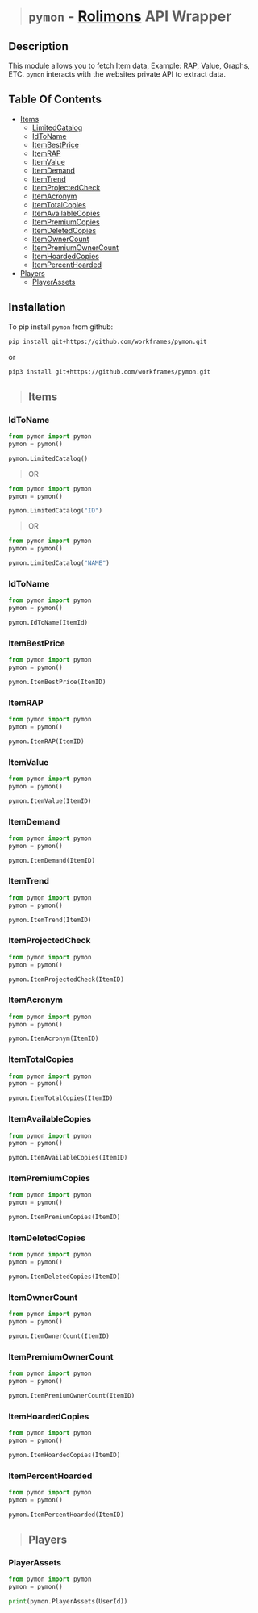 > # `pymon` - [Rolimons](https://www.rolimons.com/) API Wrapper

## Description
This module allows you to fetch Item data, Example: RAP, Value, Graphs, ETC. `pymon` interacts with the websites private API to extract data.

## Table Of Contents
- [Items](#items)
    - [LimitedCatalog](#limitedcatalog)
    - [IdToName](#idtoname)
    - [ItemBestPrice](#itembestprice)
    - [ItemRAP](#itemrap)
    - [ItemValue](#itemvalue)
    - [ItemDemand](#itemdemand)
    - [ItemTrend](#itemtrend)
    - [ItemProjectedCheck](#itemprojectedcheck)
    - [ItemAcronym](#itemacronym)
    - [ItemTotalCopies](#itemtotalcopies)
    - [ItemAvailableCopies](#itemavailablecopies)
    - [ItemPremiumCopies](#itempremiumcopies)
    - [ItemDeletedCopies](#itemdeletedcopies)
    - [ItemOwnerCount](#itemownercount)
    - [ItemPremiumOwnerCount](#itempremiumownercount)
    - [ItemHoardedCopies](#itemhoardedcopies)
    - [ItemPercentHoarded](#itempercenthoarded)
- [Players](#players)
    - [PlayerAssets](#playerassets)    


## Installation

To pip install `pymon` from github:

```bash
pip install git+https://github.com/workframes/pymon.git
```
or
```bash
pip3 install git+https://github.com/workframes/pymon.git
```

> ## **Items**
### IdToName

```py
from pymon import pymon 
pymon = pymon()

pymon.LimitedCatalog()
```
> OR

```py
from pymon import pymon 
pymon = pymon()

pymon.LimitedCatalog("ID")
```
> OR 

```py
from pymon import pymon 
pymon = pymon()

pymon.LimitedCatalog("NAME")
```

### IdToName

```py
from pymon import pymon 
pymon = pymon()

pymon.IdToName(ItemId)
```

### ItemBestPrice

```py
from pymon import pymon
pymon = pymon()

pymon.ItemBestPrice(ItemID)
```
### ItemRAP

```py
from pymon import pymon
pymon = pymon()

pymon.ItemRAP(ItemID)
```
### ItemValue

```py
from pymon import pymon
pymon = pymon()

pymon.ItemValue(ItemID)
```
### ItemDemand

```py
from pymon import pymon
pymon = pymon()

pymon.ItemDemand(ItemID)
```
### ItemTrend

```py
from pymon import pymon
pymon = pymon()

pymon.ItemTrend(ItemID)
```
### ItemProjectedCheck
```py
from pymon import pymon
pymon = pymon()

pymon.ItemProjectedCheck(ItemID)
```
### ItemAcronym

```py
from pymon import pymon
pymon = pymon()

pymon.ItemAcronym(ItemID)
```
### ItemTotalCopies

```py
from pymon import pymon
pymon = pymon()

pymon.ItemTotalCopies(ItemID)
```
### ItemAvailableCopies

```py
from pymon import pymon
pymon = pymon()

pymon.ItemAvailableCopies(ItemID)
```
### ItemPremiumCopies

```py
from pymon import pymon
pymon = pymon()

pymon.ItemPremiumCopies(ItemID)
```
### ItemDeletedCopies

```py
from pymon import pymon
pymon = pymon()

pymon.ItemDeletedCopies(ItemID)
```
### ItemOwnerCount

```py
from pymon import pymon
pymon = pymon()

pymon.ItemOwnerCount(ItemID)
```
### ItemPremiumOwnerCount

```py
from pymon import pymon
pymon = pymon()

pymon.ItemPremiumOwnerCount(ItemID)
```
### ItemHoardedCopies

```py
from pymon import pymon
pymon = pymon()

pymon.ItemHoardedCopies(ItemID)
```
### ItemPercentHoarded

```py
from pymon import pymon
pymon = pymon()

pymon.ItemPercentHoarded(ItemID)
```
> ## **Players**
### PlayerAssets

```py
from pymon import pymon
pymon = pymon()

print(pymon.PlayerAssets(UserId))
```
